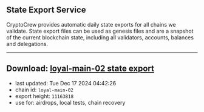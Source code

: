 ## State Export Service
CryptoCrew provides automatic daily state exports for all chains we validate. State export files can be used as genesis files and are a snapshot of the current blockchain state, including all validators, accounts, balances and delegations.

---
**Download: [loyal-main-02 state export](https://dl-eu2.ccvalidators.com/SERVICE/loyal/loyal-main-02_export_11163818.json)**
---

- last updated: Tue Dec 17 2024 04:42:26
- chain id: `loyal-main-02`
- export height: `11163818`
- use for: airdrops, local tests, chain recovery
